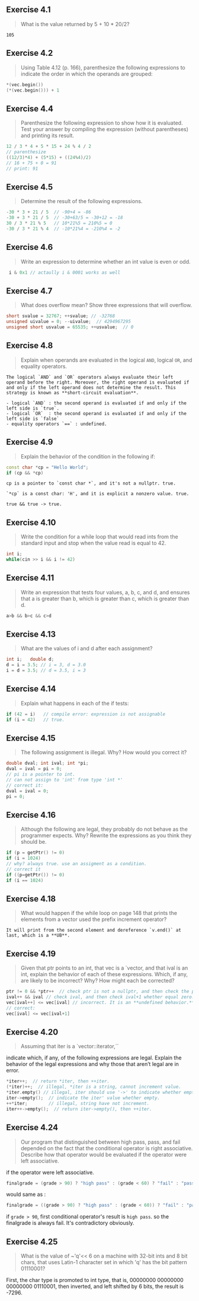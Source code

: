 
## Exercise 4.1
>What is the value returned by 5 + 10 * 20/2?

```
105
```

## Exercise 4.2
>Using Table 4.12 (p. 166), parenthesize the following expressions to
indicate the order in which the operands are grouped: 

```cpp
*(vec.begin())
(*(vec.begin())) + 1
```

## Exercise 4.4
>Parenthesize the following expression to show how it is evaluated.
Test your answer by compiling the expression (without parentheses)
and printing its result.

```cpp
12 / 3 * 4 + 5 * 15 + 24 % 4 / 2
// parenthesize
((12/3)*4) + (5*15) + ((24%4)/2)
// 16 + 75 + 0 = 91
// print: 91
```

## Exercise 4.5
>Determine the result of the following expressions.

```cpp
-30 * 3 + 21 / 5  // -90+4 = -86
-30 + 3 * 21 / 5  // -30+63/5 = -30+12 = -18
30 / 3 * 21 % 5   // 10*21%5 = 210%5 = 0
-30 / 3 * 21 % 4  // -10*21%4 = -210%4 = -2
```
  
## Exercise 4.6
>Write an expression to determine whether an int value is even or odd.

```cpp
 i & 0x1 // actaully i & 0001 works as well
```

## Exercise 4.7
>What does overflow mean? Show three expressions that will overflow.

```cpp
short svalue = 32767; ++svalue; // -32768
unsigned uivalue = 0; --uivalue;  // 4294967295
unsigned short usvalue = 65535; ++usvalue;  // 0
```


## Exercise 4.8
>Explain when operands are evaluated in the logical `AND`, logical `OR`, and equality operators.

```
The logical `AND` and `OR` operators always evaluate their left operand before the right. Moreover, the right operand is evaluated if and only if the left operand does not determine the result. This strategy is known as **short-circuit evaluation**.

- logical `AND` : the second operand is evaluated if and only if the left side is `true`.
- logical `OR`  : the second operand is evaluated if and only if the left side is `false`
- equality operators `==` : undefined.
```

## Exercise 4.9
>Explain the behavior of the condition in the following if:
```cpp
const char *cp = "Hello World";
if (cp && *cp)
```

```
cp is a pointer to `const char *`, and it's not a nullptr. true.

`*cp` is a const char: 'H', and it is explicit a nonzero value. true.

true && true -> true.
```

## Exercise 4.10
>Write the condition for a while loop that would read ints from
the standard input and stop when the value read is equal to 42.

```cpp
int i;
while(cin >> i && i != 42)
```

## Exercise 4.11
>Write an expression that tests four values, a, b, c, and d,
and ensures that a is greater than b, which is greater than c,
which is greater than d.

```cpp
a>b && b>c && c>d
```


## Exercise 4.13
>What are the values of i and d after each assignment?

```cpp
int i;   double d;
d = i = 3.5; // i = 3, d = 3.0
i = d = 3.5; // d = 3.5, i = 3
```

## Exercise 4.14
>Explain what happens in each of the if tests:
```cpp
if (42 = i)   // compile error: expression is not assignable
if (i = 42)   // true.
```

## Exercise 4.15
>The following assignment is illegal. Why? How would you correct it?
```cpp
double dval; int ival; int *pi;
dval = ival = pi = 0;
// pi is a pointer to int.
// can not assign to 'int' from type 'int *'
// correct it:
dval = ival = 0;
pi = 0;
```

## Exercise 4.16
>Although the following are legal,
they probably do not behave as the programmer expects. Why?
Rewrite the expressions as you think they should be.
```cpp
if (p = getPtr() != 0)
if (i = 1024)
// why? always true. use an assigment as a condition.
// correct it
if ((p=getPtr()) != 0)
if (i == 1024)
```


## Exercise 4.18
>What would happen if the while loop on page 148 that prints
the elements from a vector used the prefix increment operator?
```
It will print from the second element and dereference `v.end()` at last, which is a **UB**.
```



## Exercise 4.19
>Given that ptr points to an int, that vec is a `vector<int>,
and that ival is an int, explain the behavior of each of these expressions.
Which, if any, are likely to be incorrect? Why? How might each be corrected?


```cpp
ptr != 0 && *ptr++  // check ptr is not a nullptr, and then check the pointer value and move to next.
ival++ && ival // check ival, and then check ival+1 whether equal zero.
vec[ival++] <= vec[ival] // incorrect. It is an **undefined behavior.**
// correct:
vec[ival] <= vec[ival+1]
```


## Exercise 4.20
>Assuming that iter is a `vector<string>::iterator,``

indicate which, if any, of the following expressions are legal.
Explain the behavior of the legal expressions and
why those that aren’t legal are in error.

```cpp
*iter++;  // return *iter, then ++iter.
(*iter)++;  // illegal, *iter is a string, cannot increment value.
*iter.empty() // illegal, iter should use '->' to indicate whether empty.
iter->empty();  // indicate the iter' value whether empty.
++*iter;        // illegal, string have not increment.
iter++->empty();  // return iter->empty(), then ++iter.
```

## Exercise 4.24
>Our program that distinguished between high pass, pass,
and fail depended on the fact that
the conditional operator is right associative.
Describe how that operator would be evaluated
if the operator were left associative.

if the operator were left associative.
```cpp
finalgrade = (grade > 90) ? "high pass" : (grade < 60) ? "fail" : "pass";
```
would same as :
```cpp
finalgrade = ((grade > 90) ? "high pass" : (grade < 60)) ? "fail" : "pass";
```
if `grade > 90`, first conditional operator's result is `high pass`. so the finalgrade is always fail.
It's contradictory obviously.
  
## Exercise 4.25
>What is the value of ~'q'<< 6 on a machine with 32-bit ints and 8 bit chars, that uses Latin-1 character set in which 'q' has the bit pattern 01110001?

First, the char type is promoted to int type, that is, 00000000 00000000 00000000 01110001, then inverted, and left shifted by 6 bits, the result is -7296.

